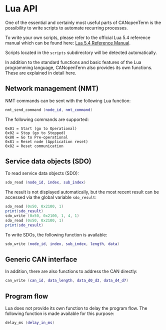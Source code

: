 # Lua API

One of the essential and certainly most useful parts of CANopenTerm is
the possibility to write scripts to automate recurring processes.

To write your own scripts, please refer to the official Lua 5.4
reference manual which can be found here: [Lua 5.4 Reference
Manual](https://www.lua.org/manual/5.4/).

Scripts located in the `scripts` subdirectory will be detected
automatically.

In addition to the standard functions and basic features of the Lua
programming language, CANopenTerm also provides its own functions.
These are explained in detail here.

## Network management (NMT)

NMT commands can be sent with the following Lua function:

```lua
nmt_send_command (node_id, nmt_command)
```

The following commands are supported:

```text
0x01 = Start (go to Operational)
0x02 = Stop (go to Stopped)
0x80 = Go to Pre-operational
0x81 = Reset node (Application reset)
0x82 = Reset communication
```

## Service data objects (SDO)

To read service data objects (SDO):

```lua
sdo_read (node_id, index, sub_index)
```

The result is not displayed automatically, but the most recent result
can be accessed via the global variable `sdo_result`:

```lua
sdo_read (0x50, 0x2100, 1)
print(sdo_result)
sdo_write (0x50, 0x2100, 1, 4, 1)
sdo_read (0x50, 0x2100, 1)
print(sdo_result)
```

To write SDOs, the following function is available:

```lua
sdo_write (node_id, index, sub_index, length, data)
```

## Generic CAN interface

In addition, there are also functions to address the CAN directly:

```lua
can_write (can_id, data_length, data_d0_d3, data_d4_d7)
```

## Program flow

Lua does not provide its own function to delay the program flow.  The
following function is made available for this purpose:

```lua
delay_ms (delay_in_ms)
```
